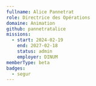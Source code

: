 ```yaml
---
fullname: Alice Pannetrat
role: Directrice des Opérations
domaine: Animation
github: pannetratalice
missions:
  - start: 2024-02-19
    end: 2027-02-18
    status: admin
    employer: DINUM
memberType: beta
badges:
  - segur
---
```

